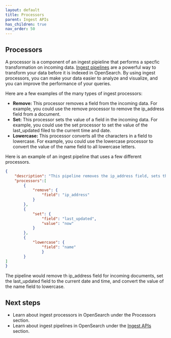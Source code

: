 ```yaml
---
layout: default
title: Processors
parent: Ingest APIs
has_children: true
nav_order: 50
---
```


## Processors

A processor is a component of an ingest pipieline that performs a specfic transformation on incoming data. [Ingest pipelines]({{site.url}}{{site.baseurl}}/api-reference/ingest-apis/index/) are a powerful way to transform your data before it is indexed in OpenSearch. By using ingest processors, you can make your data easier to analyze and visualize, and you can improve the performance of your queries. 

Here are a few examples of the many types of ingest processors:

- **Remove:** This processor removes a field from the incoming data. For example, you could use the remove processor to remove the ip_address field from a document.
- **Set:** This processor sets the value of a field in the incoming data. For example, you could use the set processor to set the value of the last_updated filed to the current time and date.
- **Lowercase:** This processor converts all the characters in a field to lowercase. For example, you could use the lowercase processor to convert the value of the name field to all lowercase letters. 

Here is an example of an ingest pipeline that uses a few different processors.

```json
{
    "description": "This pipeline removes the ip_address field, sets the last_updated field to the current date and time, and converts the value of the name field to lowercase.", 
    "processors":[ 
        { 
            "remove": { 
                "field": "ip_address" 
            } 
        }, 
        { 
            "set": { 
                "field": "last_updated", 
                "value": "now" 
            } 
        }, 
        { 
            "lowercase": { 
                "field": "name" 
                } 
        } 
] 
}
```

The pipeline would remove th ip_address field for incoming documents, set the last_updated field to the current date and time, and convert the value of the name field to lowercase.

## Next steps

- Learn about ingest processors in OpenSearch under the Processors section.
- Learn about ingest pipelines in OpenSearch under the [Ingest APIs]({{site.url}}{{site.baseurl}}/api-reference/ingest-apis/index/) section.